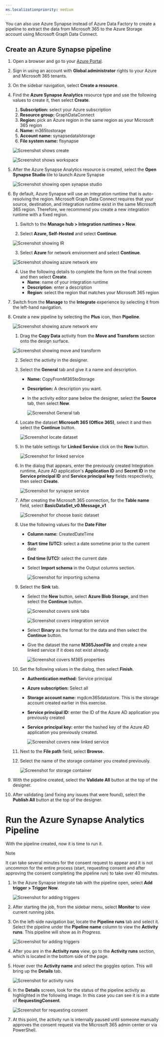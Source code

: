 ```yaml
---
ms.localizationpriority: medium
---
```


<!-- markdownlint-disable MD002 MD041 -->

You can also use Azure Synapse instead of Azure Data Factory to create a pipeline to extract the data from Microsoft 365 to the Azure Storage account using Microsoft Graph Data Connect.

## Create an Azure Synapse pipeline

1. Open a browser and go to your [Azure Portal](https://portal.azure.com/#home).

2. Sign in using an account with **Global administrator** rights to your Azure and Microsoft 365 tenants.

3. On the sidebar navigation, select **Create a resource**. 

4. Find the **Azure Synapse Analytics** resource type and use the following values to create it, then select **Create**. 
    1. **Subscription:** select your Azure subscription 
    2. **Resource group:** GraphDataConnect 
    3. **Region:** pick an Azure region in the same region as your Microsoft 365 region 
    4. **Name:** m365tostorage 
    5. **Account name:** synapsedatalstorage 
    6. **File system name:** flsynapse 

    ![Screenshot shows create](../concepts/images/data-connect-synapse-create.png)

    ![Screenshot shows workspace](../concepts/images/data-connect-synapse-workspace.png)

5. After the Azure Synapse Analytics resource is created, select the **Open Synapse Studio** tile to launch Azure Synapse

    ![Screenshot showing open synapse studio](../concepts/images/azure-synapse-studio-tile.png)

6. By default, Azure Synapse will use an integration runtime that is auto-resolving the region. Microsoft Graph Data Connect requires that your source, destination, and integration runtime exist in the same Microsoft 365 region. Therefore, we recommend you create a new integration runtime with a fixed region.

    1. Switch to the **Manage hub > Integration runtimes > New**.

    2. Select **Azure, Self-Hosted** and select **Continue**.

    ![Screenshot showing IR](../concepts/images/data-connect-synapse-IR.png)

    3. Select **Azure** for network environment and select **Continue**.

    ![Screenshot showing azure network env](../concepts/images/data-connect-synapse-azure.png)

    4. Use the following details to complete the form on the final screen and then select **Create**.
        - **Name**: name of your integration runtime
        - **Description**: enter a description
        - **Region**: select the region that matches your Microsoft 365 region

7. Switch from the **Manage** to the **Integrate** experience by selecting it from the left-hand navigation.

8. Create a new pipeline by selecting the **Plus** icon, then **Pipeline**.

    ![Screenshot showing azure network env](../concepts/images/data-connect-synapse-pipeline.png)

    1. Drag the **Copy Data** activity from the **Move and Transform** section onto the design surface.

    ![Screenshot showing move and transform](../concepts/images/data-connect-synapse-move-transform.png)
    
    2. Select the activity in the designer.
    3. Select the **General** tab and give it a name and description.
        - **Name:** CopyFromM365toStorage
        - **Description:** A description you want.
        - In the activity editor pane below the designer, select the **Source** tab, then select **New**.

            ![Screenshot General tab](../concepts/images/data-connect-synapse-general.png)

    4. Locate the dataset **Microsoft 365 (Office 365)**, select it and then select the **Continue** button.
        
        ![Screenshot locate dataset](../concepts/images/data-connect-synapse-locate-dataset.png)
        
    5. In the table settings for **Linked Service** click on the **New** button.
        
        ![Screenshot for linked service](../concepts/images/data-connect-synapse-linked-service.png)
        
    6. In the dialog that appears, enter the previously created Integration runtime, Azure AD application's **Application ID** and **Secret ID** in the **Service principal ID** and **Service principal key** fields respectively, then select **Create**.
        
        ![Screenshot for synapse service](../concepts/images/data-connect-synapse-service-id.png)

    7. After creating the Microsoft 365 connection, for the **Table name** field, select **BasicDataSet_v0.Message_v1**
        
        ![Screenshot for choose basic dataset](../concepts/images/data-connect-synapse-basic-dataset-choose.png)
        
    8. Use the following values for the **Date Filter**
        - **Column name:** CreatedDateTime
        - **Start time (UTC):** select a date sometime prior to the current date
        - **End time (UTC):** select the current date
        - Select **Import schema** in the Output columns section.

            ![Screenshot for importing schema](../concepts/images/data-connect-synapse-import-schema.png)
    
    9. Select the **Sink** tab.
        - Select the **New** button, select **Azure Blob Storage**, and then select the **Continue** button.

            ![Screenshot covers sink tabs](../concepts/images/data-connect-synapse-sink.png)

            ![Screenshot covers integration service](../concepts/images/data-connect-synapse-integration-service.png)

        - Select **Binary** as the format for the data and then select the **Continue** button.
        - Give the dataset the name **M365JsonFile** and create a new linked service if it does not exist already.

            ![Screenshot covers M365 properties](../concepts/images/data-connect-synapse-set-properties.png)

    10. Set the following values in the dialog, then select **Finish**.
        - **Authentication method:** Service principal
        - **Azure subscription:** Select all
        - **Storage account name:** mgdcm365datastore. This is the storage account created earlier in this exercise.
        - **Service principal ID:** enter the ID of the Azure AD application you previously created
        - **Service principal key:** enter the hashed key of the Azure AD application you previously created.

            ![Screenshot covers new linked service](../concepts/images/data-connect-synapse-new-linked-service.png) 
    
    11. Next to the **File path** field, select **Browse.**
    
    12. Select the name of the storage container you created previously.

        ![Screenshot for storage container](../concepts/images/data-connect-synapse-storage.png)

9. With the pipeline created, select the **Validate All** button at the top of the designer.

10.	After validating (and fixing any issues that were found), select the **Publish All** button at the top of the designer.

# Run the Azure Synapse Analytics Pipeline

With the pipeline created, now it is time to run it.

> [!NOTE]
> It can take several minutes for the consent request to appear and it is not uncommon for the entire process (start, requesting consent and after approving the consent completing the pipeline run) to take over 40 minutes.

1. In the Azure Synapse integrate tab with the pipeline open, select **Add trigger > Trigger Now**.

    ![Screenshot for adding triggers](../concepts/images/data-connect-synapse-trigger.png)

2.	After starting the job, from the sidebar menu, select **Monitor** to view current running jobs.

3.	On the left-side navigation bar, locate the **Pipeline runs** tab and select it. Select the pipeline under the **Pipeline name** column to view the **Activity runs**. This pipeline will show as *In Progress*.

    ![Screenshot for adding triggers](../concepts/images/data-connect-synapse-pipeline-runs.png)

4.	After you are in the **Activity runs** view, go to the **Activity runs** section, which is located in the bottom side of the page.

5.	Hover over the **Activity name** and select the goggles option. This will bring up the **Details** tab.

    ![Screenshot for activity runs](../concepts/images/data-connect-synapse-activity-run.png)

6.	In the **Details** screen, look for the status of the pipeline activity as highlighted in the following image. In this case you can see it is in a state of **RequestingConsent**.

    ![Screenshot for requesting consent](../concepts/images/data-connect-synapse-accept-request.png)

7. At this point, the activity run is internally paused until someone manually approves the consent request via the Microsoft 365 admin center or via PowerShell.






